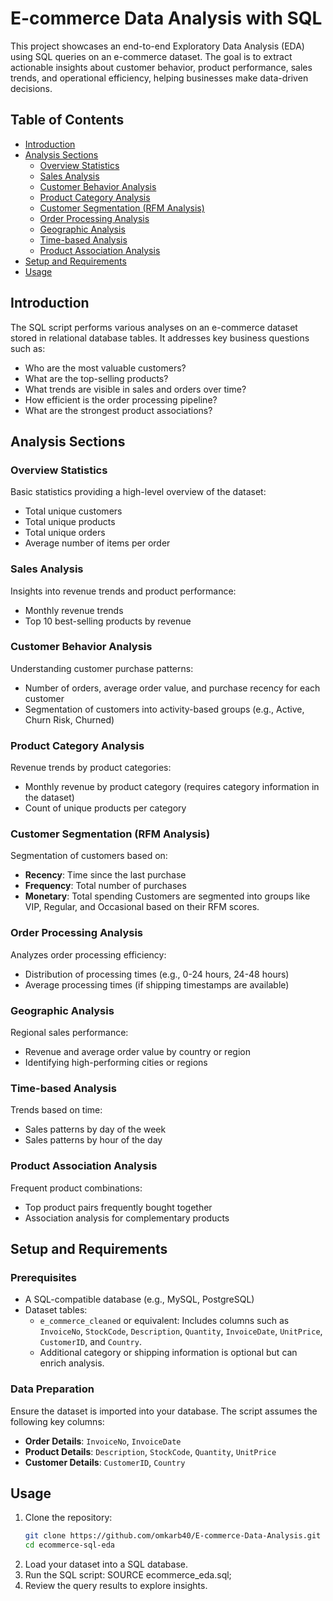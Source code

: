# E-commerce Data Analysis with SQL

This project showcases an end-to-end Exploratory Data Analysis (EDA) using SQL queries on an e-commerce dataset. The goal is to extract actionable insights about customer behavior, product performance, sales trends, and operational efficiency, helping businesses make data-driven decisions.

## Table of Contents

- [Introduction](#introduction)
- [Analysis Sections](#analysis-sections)
  - [Overview Statistics](#overview-statistics)
  - [Sales Analysis](#sales-analysis)
  - [Customer Behavior Analysis](#customer-behavior-analysis)
  - [Product Category Analysis](#product-category-analysis)
  - [Customer Segmentation (RFM Analysis)](#customer-segmentation-rfm-analysis)
  - [Order Processing Analysis](#order-processing-analysis)
  - [Geographic Analysis](#geographic-analysis)
  - [Time-based Analysis](#time-based-analysis)
  - [Product Association Analysis](#product-association-analysis)
- [Setup and Requirements](#setup-and-requirements)
- [Usage](#usage)

## Introduction

The SQL script performs various analyses on an e-commerce dataset stored in relational database tables. It addresses key business questions such as:
- Who are the most valuable customers?
- What are the top-selling products?
- What trends are visible in sales and orders over time?
- How efficient is the order processing pipeline?
- What are the strongest product associations?

## Analysis Sections

### Overview Statistics

Basic statistics providing a high-level overview of the dataset:
- Total unique customers
- Total unique products
- Total unique orders
- Average number of items per order

### Sales Analysis

Insights into revenue trends and product performance:
- Monthly revenue trends
- Top 10 best-selling products by revenue

### Customer Behavior Analysis

Understanding customer purchase patterns:
- Number of orders, average order value, and purchase recency for each customer
- Segmentation of customers into activity-based groups (e.g., Active, Churn Risk, Churned)

### Product Category Analysis

Revenue trends by product categories:
- Monthly revenue by product category (requires category information in the dataset)
- Count of unique products per category

### Customer Segmentation (RFM Analysis)

Segmentation of customers based on:
- **Recency**: Time since the last purchase
- **Frequency**: Total number of purchases
- **Monetary**: Total spending
Customers are segmented into groups like VIP, Regular, and Occasional based on their RFM scores.

### Order Processing Analysis

Analyzes order processing efficiency:
- Distribution of processing times (e.g., 0-24 hours, 24-48 hours)
- Average processing times (if shipping timestamps are available)

### Geographic Analysis

Regional sales performance:
- Revenue and average order value by country or region
- Identifying high-performing cities or regions

### Time-based Analysis

Trends based on time:
- Sales patterns by day of the week
- Sales patterns by hour of the day

### Product Association Analysis

Frequent product combinations:
- Top product pairs frequently bought together
- Association analysis for complementary products

## Setup and Requirements

### Prerequisites
- A SQL-compatible database (e.g., MySQL, PostgreSQL)
- Dataset tables:
  - `e_commerce_cleaned` or equivalent: Includes columns such as `InvoiceNo`, `StockCode`, `Description`, `Quantity`, `InvoiceDate`, `UnitPrice`, `CustomerID`, and `Country`.
  - Additional category or shipping information is optional but can enrich analysis.

### Data Preparation
Ensure the dataset is imported into your database. The script assumes the following key columns:
- **Order Details**: `InvoiceNo`, `InvoiceDate`
- **Product Details**: `Description`, `StockCode`, `Quantity`, `UnitPrice`
- **Customer Details**: `CustomerID`, `Country`

## Usage

1. Clone the repository:
   ```bash
   git clone https://github.com/omkarb40/E-commerce-Data-Analysis.git
   cd ecommerce-sql-eda
2. Load your dataset into a SQL database.
3. Run the SQL script:
    SOURCE ecommerce_eda.sql;
4. Review the query results to explore insights.